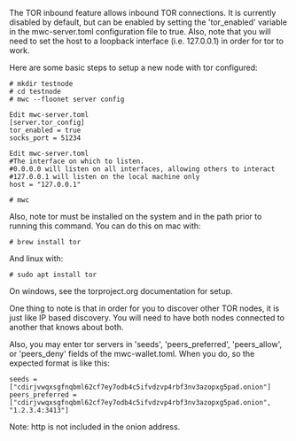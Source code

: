 The TOR inbound feature allows inbound TOR connections. It is currently disabled by default, but can be enabled by setting the 'tor_enabled' variable in the
mwc-server.toml configuration file to true. Also, note that you will need to set the host to a loopback interface (i.e. 127.0.0.1) in order for tor to work.

Here are some basic steps to setup a new node with tor configured:

```
# mkdir testnode
# cd testnode
# mwc --floonet server config

Edit mwc-server.toml
[server.tor_config]
tor_enabled = true
socks_port = 51234

Edit mwc-server.toml
#The interface on which to listen.
#0.0.0.0 will listen on all interfaces, allowing others to interact
#127.0.0.1 will listen on the local machine only
host = "127.0.0.1"

# mwc

```

Also, note tor must be installed on the system and in the path prior to running this command. You can do this on mac with:

```
# brew install tor
```

And linux with:

```
# sudo apt install tor
```

On windows, see the torproject.org documentation for setup.

One thing to note is that in order for you to discover other TOR nodes, it is just like IP based discovery. You will need to have both nodes connected to another
that knows about both.

Also, you may enter tor servers in 'seeds', 'peers_preferred', 'peers_allow', or 'peers_deny' fields of the mwc-wallet.toml. When you do, so the expected
format is like this:
```
seeds = ["cdirjvwqxsgfnqbml62cf7ey7odb4c5ifvdzvp4rbf3nv3azopxg5pad.onion"]
peers_preferred = ["cdirjvwqxsgfnqbml62cf7ey7odb4c5ifvdzvp4rbf3nv3azopxg5pad.onion", "1.2.3.4:3413"]
```
Note: http is not included in the onion address.
